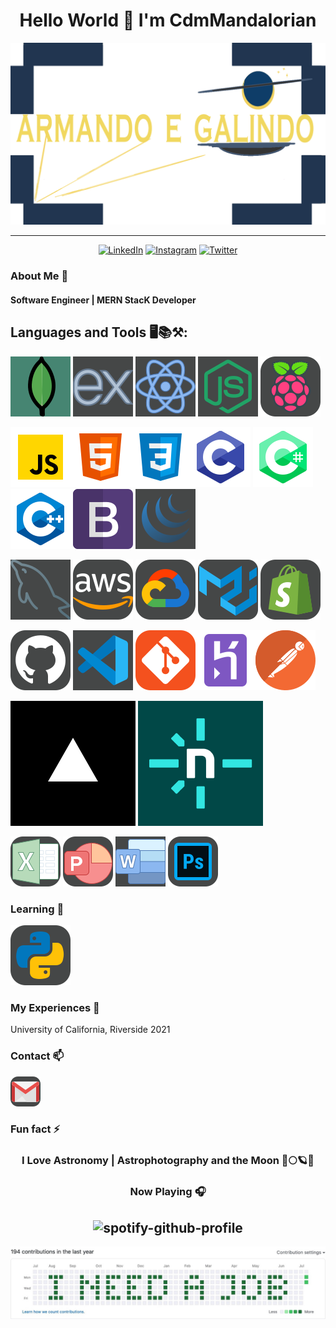 <div align="center">
<h1>Hello World 👋 I'm CdmMandalorian</h1>
<img src="./logo.png">
<hr>
</div>

<div align='center'>

<a href="https://www.linkedin.com/in/armando-galindo/" target="_blank"><img src="https://img.shields.io/badge/LinkedIn-%230077B5.svg?&style=flat-square&logo=linkedin&logoColor=white" alt="LinkedIn"></a>
<a href="https://www.instagram.com/aegcodes/" target="_blank"><img src="https://img.shields.io/badge/Instagram-%23E4405F.svg?&style=flat-square&logo=instagram&logoColor=white" alt="Instagram"></a>
<a href="https://twitter.com/MandolorCodes/" target="_blank"><img src="https://img.shields.io/badge/Twitter-%231DA1F2.svg?&style=flat-square&logo=twitter&logoColor=white" alt="Twitter"></a>

</div>

<!--

Here are some ideas to get you started:

- 🔭 I’m currently working on ...
- 🌱 I’m currently learning ...
- 👯 I’m looking to collaborate on ...
- 🤔 I’m looking for help with ...
- 💬 Ask me about ...
-->
### About Me 🚀
<h4>Software Engineer | MERN StacK Developer</h4>

<h2>Languages and Tools 🖥️📚⚒️:</h2>

<img src="./icons8-mongodb-a-cross-platform-document-oriented-database-program-96.png"> <img src="./icons8-express-js-96.png"> <img src="./icons8-react-js-96.png"> <img src="./icons8-node-js-96.png"> <img src='./icons8-raspberry-pi-96.png'><br>

<img src="./icons8-javascript-96.png"><img src="./icons8-html-96.png"><img src="./icons8-css-96.png"><img src="./icons8-c-programming-96.png"> <img src='./icons8-c-sharp-logo-2-96.png'> <img src="./icons8-c++-96.png"> <img src="./icons8-bootstrap-a-free-and-open-source-css-framework-96.png"> <img src="./icons8-jquery-96.png">

<img src="./icons8-mysql-96.png"> <img src="./icons8-amazon-web-services-96.png"> <img src="./icons8-google-cloud-96.png"> <img src='./icons8-material-ui-96.png'> <img src="./icons8-shopify-96.png">


<img src='./icons8-github-96.png'> <img src="./icons8-visual-studio-code-2019-96.png"> <img src="./icons8-git-96.png"><img src="./icons8-heroku-96.png"><img src="./icons8-postman-is-the-only-complete-api-development-environment-96.png">

<img src='./vercel.png'> <img src='./netlify.png'>

<img src='./icons8-microsoft-excel-80.png'> <img src='./icons8-microsoft-powerpoint-2019-80.png'> <img src='./icons8-microsoft-word-2019-80.png'> <img src='./icons8-adobe-photoshop-80.png'>


### Learning 🧠
<img src='./icons8-python-96.png'>

### My Experiences 🌟

University of California, Riverside 2021

### Contact 📫 
<a href='mailto:aegtechcodes@gmail.com'><img src='./icons8-gmail-48.png'></a>

### Fun fact ⚡
<h3 align='center'>I Love Astronomy | Astrophotography and the Moon 📸🌕🪐🌌</h3>

<center>

### Now Playing 🎧
![spotify-github-profile](https://spotify-github-profile.vercel.app/api/view?uid=1229299323&cover_image=true&theme=novatorem&show_offline=false&background_color=121212&interchange=false&bar_color=53b14f&bar_color_cover=false)
<br/>
---
</center>

<img src='./I_Need_A_Job.jpg'>
